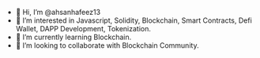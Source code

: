 - 👋 Hi, I’m @ahsanhafeez13
- 👀 I’m interested in Javascript, Solidity, Blockchain, Smart Contracts, Defi Wallet, DAPP Development, Tokenization.
- 🌱 I’m currently learning Blockchain.
- 💞️ I’m looking to collaborate with Blockchain Community.

<!---
ahsanhafeez13/ahsanhafeez13 is a ✨ special ✨ repository because its `README.md` (this file) appears on your GitHub profile.
You can click the Preview link to take a look at your changes.
--->
